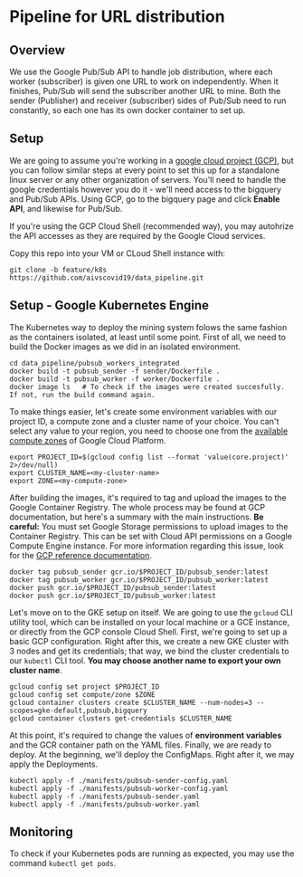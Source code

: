 # Pipeline for URL distribution

## Overview
We use the Google Pub/Sub API to handle job distribution, where each worker (subscriber) is given one URL to work on independently. When it finishes, Pub/Sub will send the subscriber another URL to mine. Both the sender (Publisher) and receiver (subscriber) sides of Pub/Sub need to run constantly, so each one has its own docker container to set up.

## Setup
We are going to assume you're working in a [google cloud project (GCP)](https://cloud.google.com/), but you can follow similar steps at every point to set this up for a standalone linux server or any other organization of servers. You'll need to handle the google credentials however you do it - we'll need access to the bigquery and Pub/Sub APIs. Using GCP, go to the bigquery page and click **Enable API**, and likewise for Pub/Sub.

If you're using the GCP Cloud Shell (recommended way), you may autohrize the API accesses as they are required by the Google Cloud services.

Copy this repo into your VM or CLoud Shell instance with:

```shell
git clone -b feature/k8s https://github.com/aivscovid19/data_pipeline.git
```

## Setup - Google Kubernetes Engine

The Kubernetes way to deploy the mining system folows the same fashion as the containers isolated, at least until some point. First of all, we need to build the Docker images as we did in an isolated environment.

```
cd data_pipeline/pubsub_workers_integrated
docker build -t pubsub_sender -f sender/Dockerfile .
docker build -t pubsub_worker -f worker/Dockerfile .
docker image ls   # To check if the images were created succesfully. If not, run the build command again.
```

To make things easier, let's create some environment variables with our project ID, a compute zone and a cluster name of your choice. You can't select any value to your region, you need to choose one from the [available compute zones](https://cloud.google.com/compute/docs/regions-zones#available) of Google Cloud Platform.

```
export PROJECT_ID=$(gcloud config list --format 'value(core.project)' 2>/dev/null)
export CLUSTER_NAME=<my-cluster-name>
export ZONE=<my-compute-zone>
```

After building the images, it's required to tag and upload the images to the Google Container Registry. The whole process may be found at GCP documentation, but here's a summary with the main instructions. **Be careful:** You must set Google Storage permissions to upload images to the Container Registry. This can be set with Cloud API permissions on a Google Compute Engine instance. For more information regarding this issue, look for the [GCP reference documentation](https://cloud.google.com/container-registry/docs/pushing-and-pulling).

```
docker tag pubsub_sender gcr.io/$PROJECT_ID/pubsub_sender:latest
docker tag pubsub_worker gcr.io/$PROJECT_ID/pubsub_worker:latest
docker push gcr.io/$PROJECT_ID/pubsub_sender:latest
docker push gcr.io/$PROJECT_ID/pubsub_worker:latest
```

Let's move on to the GKE setup on itself. We are going to use the `gcloud` CLI utility tool, which can be installed on your local machine or a GCE instance, or directly from the GCP console Cloud Shell. First, we're going to set up a basic GCP configuration. Right after this, we create a new GKE cluster with 3 nodes and get its credentials; that way, we bind the cluster credentials to our `kubectl` CLI tool. **You may choose another name to export your own cluster name**.

```
gcloud config set project $PROJECT_ID
gcloud config set compute/zone $ZONE
gcloud container clusters create $CLUSTER_NAME --num-nodes=3 --scopes=gke-default,pubsub,bigquery
gcloud container clusters get-credentials $CLUSTER_NAME
```

At this point, it's required to change the values of **environment variables** and the GCR container path on the YAML files. Finally, we are ready to deploy. At the beginning, we'll deploy the ConfigMaps. Right after it, we may apply the Deployments.

```
kubectl apply -f ./manifests/pubsub-sender-config.yaml
kubectl apply -f ./manifests/pubsub-worker-config.yaml
kubectl apply -f ./manifests/pubsub-sender.yaml
kubectl apply -f ./manifests/pubsub-worker.yaml
```

## Monitoring

To check if your Kubernetes pods are running as expected, you may use the command `kubectl get pods`.
